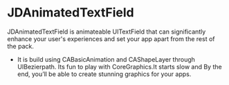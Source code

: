 # JDAnimatedTextField
 
JDAnimatedTextField is animateable UITextField that can significantly enhance your user's experiences and set your app apart from the rest of the pack.

- It is build using CABasicAnimation and CAShapeLayer through UIBezierpath. Its fun to play with CoreGraphics.It starts slow and By the end, you’ll be able to create stunning graphics for your apps.

